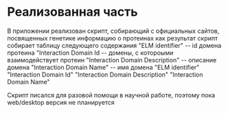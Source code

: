 # Реализованная часть
В приложении реализован скрипт, собирающий с официальных сайтов, посвященных генетике информацию о протеинах
как результат скрипт собирает таблицу следующего содержания
"ELM identifier" -- id домена протеина
"Interaction Domain Id -- домены, с котороыми взаимодействует протеин
	"Interaction Domain Description" -- описание домена
 "Interaction Domain Name" -- имя домена
"ELM identifier"	"Interaction Domain Id"	"Interaction Domain Description"	"Interaction Domain Name"

Скрипт писался для разовой помощи в научной работе, поэтому пока web/desktop версия не планируется
